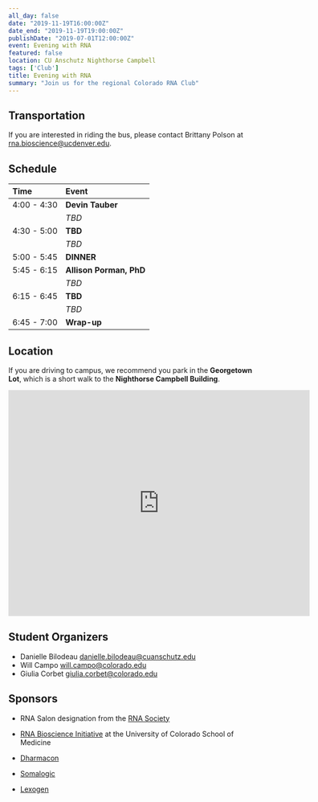 ```yaml
---
all_day: false
date: "2019-11-19T16:00:00Z"
date_end: "2019-11-19T19:00:00Z"
publishDate: "2019-07-01T12:00:00Z"
event: Evening with RNA
featured: false
location: CU Anschutz Nighthorse Campbell
tags: ['Club']
title: Evening with RNA
summary: "Join us for the regional Colorado RNA Club"
---
```


## Transportation

If you are interested in riding the bus, please contact Brittany Polson at
<rna.bioscience@ucdenver.edu>.

## Schedule

| Time        | Event     |
| :--         | :--       |
| 4:00 - 4:30 | **Devin Tauber** |
|             | *TBD* |
| 4:30 - 5:00 | **TBD** |
|             | *TBD* |
| 5:00 - 5:45 | **DINNER** |
| 5:45 - 6:15 | **Allison Porman, PhD** |
|             | *TBD* |
| 6:15 - 6:45 | **TBD** |
|             | *TBD* |
| 6:45 - 7:00 | **Wrap-up** |

## Location

If you are driving to campus, we recommend you park in the **Georgetown Lot**, which is a short walk to the **Nighthorse Campbell Building**.

<iframe src="https://www.google.com/maps/embed?pb=!1m28!1m12!1m3!1d3067.769964294257!2d-104.83773498462448!3d39.7448178294489!2m3!1f0!2f0!3f0!3m2!1i1024!2i768!4f13.1!4m13!3e2!4m5!1s0x876c634f86c1ff9d%3A0x415b9fcdb256439!2sGeorgetown+Lot+Visitor+%26+Patient+Parking!3m2!1d39.746058!2d-104.83433509999999!4m5!1s0x876c634edfed838f%3A0xbec49482f5f7f42f!2sNighthorse+campbell+native+health+building%2C+13055+E+17th+Ave%2C+Aurora%2C+CO+80045!3m2!1d39.743941899999996!2d-104.8367538!5e0!3m2!1sen!2sus!4v1512929127735" width="600" height="450" frameborder="0" style="border:0" allowfullscreen></iframe>

## Student Organizers

- Danielle Bilodeau <danielle.bilodeau@cuanschutz.edu>
- Will Campo <will.campo@colorado.edu>
- Giulia Corbet <giulia.corbet@colorado.edu>
## Sponsors

+ RNA Salon designation from the [RNA Society](https://www.rnasociety.org/)

+ [RNA Bioscience Initiative](http://rnabio.co) at the University of Colorado School of Medicine

+ [Dharmacon](http://dharmacon.gelifesciences.com/)

+ [Somalogic](http://somalogic.com/)

+ [Lexogen](https://www.lexogen.com/)

